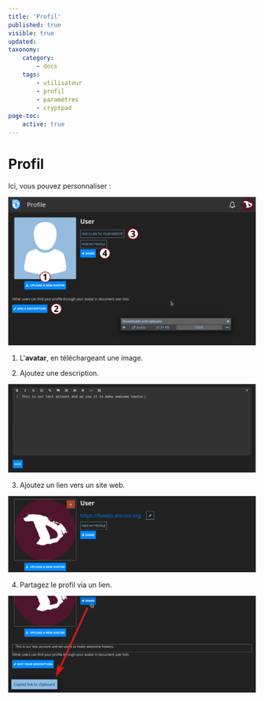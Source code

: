 ```yaml
---
title: 'Profil'
published: true
visible: true
updated:
taxonomy:
    category:
        - docs
    tags:
        - utilisateur
        - profil
        - paramètres
        - cryptpad
page-toc:
    active: true
---
```


# Profil
Ici, vous pouvez personnaliser :

![](en/user_profile.png)

1. L'**avatar**, en téléchargeant une image.

2. Ajoutez une description.

![](en/description.png)

3. Ajoutez un lien vers un site web.

![](en/add_website.png)

4. Partagez le profil via un lien.

![](en/share_profile.png)
